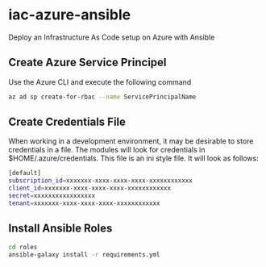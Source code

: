 # iac-azure-ansible

Deploy an Infrastructure As Code setup on Azure with Ansible

## Create Azure Service Principel

Use the Azure CLI and execute the following command

```sh
az ad sp create-for-rbac --name ServicePrincipalName
```

## Create Credentials File

When working in a development environment, it may be desirable to store credentials in a file. The modules will look for credentials in $HOME/.azure/credentials. This file is an ini style file. It will look as follows:

```sh
[default]
subscription_id=xxxxxxx-xxxx-xxxx-xxxx-xxxxxxxxxxxx
client_id=xxxxxxx-xxxx-xxxx-xxxx-xxxxxxxxxxxx
secret=xxxxxxxxxxxxxxxxx
tenant=xxxxxxx-xxxx-xxxx-xxxx-xxxxxxxxxxxx
```

## Install Ansible Roles

```sh
cd roles
ansible-galaxy install -r requirements.yml
```
